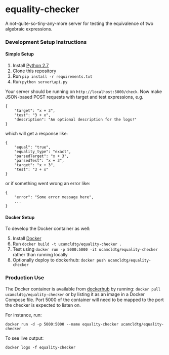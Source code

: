 # equality-checker
A not-quite-so-tiny-any-more server for testing the equivalence of two algebraic expressions.

### Development Setup Instructions
#### Simple Setup
1. Install [Python 2.7](https://www.python.org/)
2. Clone this repository
3. Run `pip install -r requirements.txt`
4. Run `python server\api.py`

Your server should be running on `http://localhost:5000/check`.
Now make JSON-based POST requests with target and test expressions, e.g.
```
{
    "target": "x + 3",
    "test": "3 + x",
    "description": "An optional description for the logs!"
}
```

which will get a response like:
```
{
    "equal": "true",
    "equality_type": "exact",
    "parsedTarget": "x + 3",
    "parsedTest": "x + 3",
    "target": "x + 3",
    "test": "3 + x"
}
```
or if something went wrong an error like:
```
{
    "error": "Some error message here",
    ...
}
```

#### Docker Setup
To develop the Docker container as well:

5. Install [Docker](https://www.docker.com/)
7. Run `docker build -t ucamcldtg/equality-checker .`
8. Test using `docker run -p 5000:5000 -it ucamcldtg/equality-checker` rather than running locally
9. Optionally deploy to dockerhub: `docker push ucamcldtg/equality-checker`

### Production Use

The Docker container is available from [dockerhub](https://registry.hub.docker.com/u/ucamcldtg/equality-checker/) by running: `docker pull ucamcldtg/equality-checker` or by listing it as an image in a Docker Compose file. Port 5000 of the container will need to be mapped to the port the checker is expected to listen on.

For instance, run:
```
docker run -d -p 5000:5000 --name equality-checker ucamcldtg/equality-checker
```

To see live output:

```
docker logs -f equality-checker
```